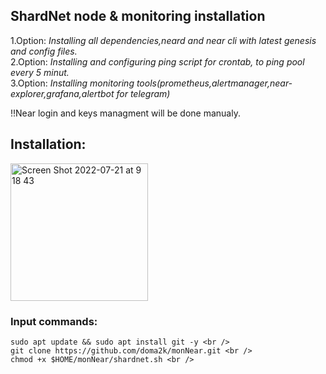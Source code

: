 ## ShardNet node & monitoring installation 
1.Option: *Installing all dependencies,neard and near cli with latest genesis and config files.* <br />
2.Option: *Installing and configuring ping script for crontab, to ping pool every 5 minut.* <br />
3.Option: *Installing monitoring tools(prometheus,alertmanager,near-explorer,grafana,alertbot for telegram)* <br />

!!Near login and keys managment will be done manualy.

## Installation:
<img width="220" alt="Screen Shot 2022-07-21 at 9 18 43" src="https://user-images.githubusercontent.com/79820904/180143201-da262fac-8ff9-4ec4-830c-c7b5930fd33a.png"> <br />

### Input commands:
```
sudo apt update && sudo apt install git -y <br />
git clone https://github.com/doma2k/monNear.git <br />
chmod +x $HOME/monNear/shardnet.sh <br />
